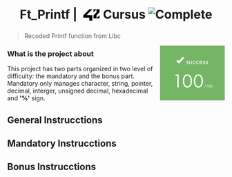 <!--HEADER-->
<h1 align="center"> Ft_Printf | 
 <picture>
  <source media="(prefers-color-scheme: dark)" srcset="https://raw.githubusercontent.com/josephcheel/42-Cursus/main/resources/42_Logo_White.svg">
  <img alt="42" width=40 align="center" src="https://raw.githubusercontent.com/josephcheel/42-Cursus/main/resources/42_Logo.svg">
 </picture>
 Cursus 
  <img alt="Complete" src="https://raw.githubusercontent.com/Mqxx/GitHub-Markdown/main/blockquotes/badge/dark-theme/complete.svg">
</h1>
<!--FINISH HEADER-->

> Recoded Printf function from Libc

<img align="right" width="150" src="https://github.com/josephcheel/readme/blob/main/resources/100_Success.png">

### What is the project about
This project has two parts organized in two level of difficulty: the mandatory and the bonus part. Mandatory only manages character, string, pointer, decimal, interger, unsigned decimal, hexadecimal and **'%'** sign.
## General Instrucctions
## Mandatory Instrucctions
## Bonus Instrucctions

